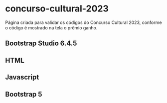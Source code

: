 # concurso-cultural-2023

Página criada para validar os códigos do Concurso Cultural 2023, conforme o código é mostrado na tela o prêmio ganho.

## Bootstrap Studio 6.4.5
## HTML
## Javascript
## Bootstrap 5
